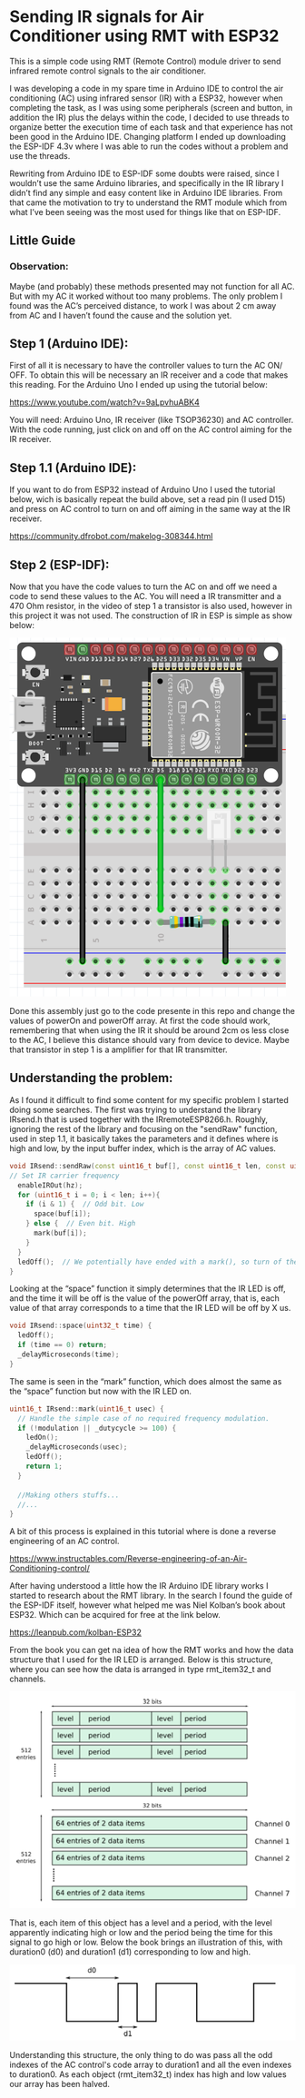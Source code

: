 # Sending IR signals for Air Conditioner using RMT with ESP32
This is a simple code using RMT (Remote Control) module driver to send infrared remote control signals to the air conditioner.

I was developing a code in my spare time in Arduino IDE to control the air conditioning (AC) using infrared sensor (IR) with a ESP32, however when completing the task, as I was using some peripherals (screen and button, in addition the IR) plus the delays within the code, I decided to use threads to organize better the execution time of each task and that experience has not been good in the Arduino IDE. Changing platform I ended up downloading the ESP-IDF 4.3v where I was able to run the codes without a problem and use the threads.

Rewriting from Arduino IDE to ESP-IDF some doubts were raised, since I wouldn’t use the same Arduino libraries, and specifically in the IR library I didn’t find any simple and easy content like in Arduino IDE libraries. From that came the motivation to try to understand the RMT module which from what I’ve been seeing was the most used for things like that on ESP-IDF.

## Little Guide
### Observation:
Maybe (and probably) these methods presented may not function for all AC. But with my AC it worked without too many problems. The only problem I found was the AC’s perceived distance, to work I was about 2 cm away from AC and I haven’t found the cause and the solution yet.

## Step 1 (Arduino IDE):
First of all it is necessary to have the controller values to turn the AC ON/ OFF. To obtain this will be necessary an IR receiver and a code that makes this reading. For the Arduino Uno I ended up using the tutorial below:

https://www.youtube.com/watch?v=9aLpvhuABK4 

You will need: Arduino Uno, IR receiver (like TSOP36230) and AC controller. With the code running, just click on and off on the AC control aiming for the IR receiver.

## Step 1.1 (Arduino IDE):
If you want to do from ESP32 instead of Arduino Uno I used the tutorial below, wich is basically repeat the build above, set a read pin (I used D15) and press on AC control to turn on and off aiming in the same way at the IR receiver.

https://community.dfrobot.com/makelog-308344.html

## Step 2 (ESP-IDF):
Now that you have the code values to turn the AC on and off we need a code to send these values to the AC. You will need a IR transmitter and a 470 Ohm resistor, in the video of step 1 a transistor is also used, however in this project it was not used. The construction of IR in ESP is simple as show below:

![](images/ESP+IR.png)

Done this assembly just go to the code presente in this repo and change the values of powerOn and powerOff array. At first the code should work, remembering that when using the IR it should be around 2cm os less close to the AC, I believe this distance should vary from device to device. Maybe that transistor in step 1 is a amplifier for that IR transmitter.

## Understanding the problem:
As I found it difficult to find some content for my specific problem I started doing some searches. The first was trying to understand the library IRsend.h that is used together with the IRremoteESP8266.h. Roughly, ignoring the rest of the library and focusing on the "sendRaw" function, used in step 1.1, it basically takes the parameters and it defines where is high and low, by the input buffer index, which is the array of AC values.

```C++
void IRsend::sendRaw(const uint16_t buf[], const uint16_t len, const uint16_t hz){
// Set IR carrier frequency
  enableIROut(hz);
  for (uint16_t i = 0; i < len; i++){
    if (i & 1) {  // Odd bit. Low
      space(buf[i]);
    } else {  // Even bit. High
      mark(buf[i]);
    }
  }
  ledOff();  // We potentially have ended with a mark(), so turn of the LED.
}
```

Looking at the “space” function it simply determines that the IR LED is off, and the time it will be off is the value of the powerOff array, that is, each value of that array corresponds to a time that the IR LED will be off by X us.  
```C++
void IRsend::space(uint32_t time) {
  ledOff();
  if (time == 0) return;
  _delayMicroseconds(time);
}
```

The same is seen in the “mark” function, which does almost the same as the “space” function but now with the IR LED on. 

```C++
uint16_t IRsend::mark(uint16_t usec) {
  // Handle the simple case of no required frequency modulation.
  if (!modulation || _dutycycle >= 100) {
    ledOn();
    _delayMicroseconds(usec);
    ledOff();
    return 1;
  }
  
  //Making others stuffs...
  //...
}
```

A bit of this process is explained in this tutorial where is done a reverse engineering of an AC control. 

https://www.instructables.com/Reverse-engineering-of-an-Air-Conditioning-control/

After having understood a little how the IR Arduino IDE library works I started to research about the RMT library. In the search I found the guide of the ESP-IDF itself, however what helped me was Niel Kolban’s book about ESP32. Which can be acquired for free at the link below.

https://leanpub.com/kolban-ESP32

From the book you can get na idea of how the RMT works and how the data structure that I used for the IR LED is arranged. Below is this structure, where you can see how the data is arranged in type rmt_item32_t and channels.

![](images/NielKolbanPrint.png)

That is, each item of this object has a level and a period, with the level apparently indicating high or low and the period being the time for this signal to go high or low.
Below the book brings an illustration of this, with duration0 (d0) and duration1 (d1) corresponding to low and high.

![](images/NielKolbanPrint_2.png)

Understanding this structure, the only thing to do was pass all the odd indexes of the AC control's code array to duration1 and all the even indexes to duration0. As each object (rmt_item32_t) index has high and low values our array has been halved.
